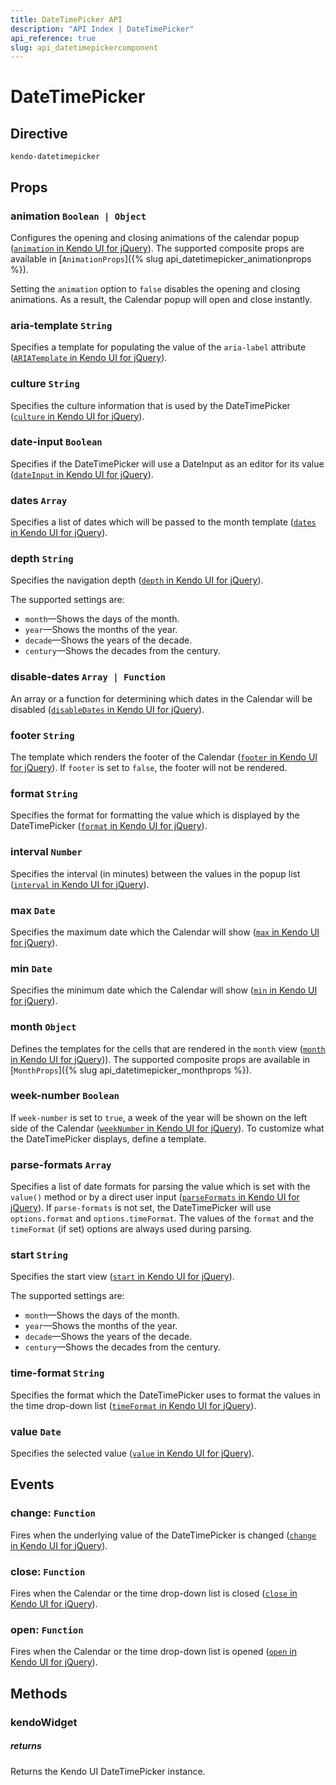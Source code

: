 ```yaml
---
title: DateTimePicker API
description: "API Index | DateTimePicker"
api_reference: true
slug: api_datetimepickercomponent
---
```



# DateTimePicker

## Directive

`kendo-datetimepicker`

## Props

### animation `Boolean | Object`

Configures the opening and closing animations of the calendar popup ([`animation` in Kendo UI for jQuery](https://docs.telerik.com/kendo-ui/api/javascript/ui/datetimepicker/configuration/animation)). The supported composite props are available in [`AnimationProps`]({% slug api_datetimepicker_animationprops %}).

Setting the `animation` option to `false` disables the opening and closing animations. As a result, the Calendar popup will open and close instantly.

### aria-template `String`

Specifies a template for populating the value of the `aria-label` attribute ([`ARIATemplate` in Kendo UI for jQuery](https://docs.telerik.com/kendo-ui/api/javascript/ui/datetimepicker/configuration/ariatemplate)).

### culture `String`

Specifies the culture information that is used by the DateTimePicker ([`culture` in Kendo UI for jQuery](https://docs.telerik.com/kendo-ui/api/javascript/ui/datetimepicker/configuration/culture)).

### date-input `Boolean`

Specifies if the DateTimePicker will use a DateInput as an editor for its value ([`dateInput` in Kendo UI for jQuery](https://docs.telerik.com/kendo-ui/api/javascript/ui/datetimepicker/configuration/dateinput)).

### dates `Array`

Specifies a list of dates which will be passed to the month template ([`dates` in Kendo UI for jQuery](https://docs.telerik.com/kendo-ui/api/javascript/ui/datetimepicker/configuration/dates)).

### depth `String`

Specifies the navigation depth ([`depth` in Kendo UI for jQuery](https://docs.telerik.com/kendo-ui/api/javascript/ui/datetimepicker/configuration/depth)).

The supported settings are:

* `month`&mdash;Shows the days of the month.
* `year`&mdash;Shows the months of the year.
* `decade`&mdash;Shows the years of the decade.
* `century`&mdash;Shows the decades from the century.

### disable-dates `Array | Function`

An array or a function for determining which dates in the Calendar will be disabled ([`disableDates` in Kendo UI for jQuery](https://docs.telerik.com/kendo-ui/api/javascript/ui/datetimepicker/configuration/disabledates)).

### footer `String`

The template which renders the footer of the Calendar ([`footer` in Kendo UI for jQuery](https://docs.telerik.com/kendo-ui/api/javascript/ui/datetimepicker/configuration/footer)). If `footer` is set to `false`, the footer will not be rendered.

### format `String`

Specifies the format for formatting the value which is displayed by the DateTimePicker ([`format` in Kendo UI for jQuery](https://docs.telerik.com/kendo-ui/api/javascript/ui/datetimepicker/configuration/format)).

### interval `Number`

Specifies the interval (in minutes) between the values in the popup list ([`interval` in Kendo UI for jQuery](https://docs.telerik.com/kendo-ui/api/javascript/ui/datetimepicker/configuration/interval)).

### max `Date`

Specifies the maximum date which the Calendar will show ([`max` in Kendo UI for jQuery](https://docs.telerik.com/kendo-ui/api/javascript/ui/datetimepicker/configuration/max)).

### min `Date`

Specifies the minimum date which the Calendar will show ([`min` in Kendo UI for jQuery](https://docs.telerik.com/kendo-ui/api/javascript/ui/datetimepicker/configuration/min)).

### month `Object`

Defines the templates for the cells that are rendered in the `month` view ([`month` in Kendo UI for jQuery](https://docs.telerik.com/kendo-ui/api/javascript/ui/datetimepicker/configuration/month))). The supported composite props are available in [`MonthProps`]({% slug api_datetimepicker_monthprops %}).

### week-number `Boolean`

If `week-number` is set to `true`, a week of the year will be shown on the left side of the Calendar ([`weekNumber` in Kendo UI for jQuery](https://docs.telerik.com/kendo-ui/api/javascript/ui/datetimepicker/configuration/weeknumber)). To customize what the DateTimePicker displays, define a template.

### parse-formats `Array`

Specifies a list of date formats for parsing the value which is set with the `value()` method or by a direct user input ([`parseFormats` in Kendo UI for jQuery](https://docs.telerik.com/kendo-ui/api/javascript/ui/datetimepicker/configuration/parseformats)). If `parse-formats` is not set, the DateTimePicker will use `options.format` and `options.timeFormat`. The values of the `format` and the `timeFormat` (if set) options are always used during parsing. 

### start `String`

Specifies the start view ([`start` in Kendo UI for jQuery](https://docs.telerik.com/kendo-ui/api/javascript/ui/datetimepicker/configuration/start)).

The supported settings are:

* `month`&mdash;Shows the days of the month.
* `year`&mdash;Shows the months of the year.
* `decade`&mdash;Shows the years of the decade.
* `century`&mdash;Shows the decades from the century.

### time-format `String`

Specifies the format which the DateTimePicker uses to format the values in the time drop-down list ([`timeFormat` in Kendo UI for jQuery](https://docs.telerik.com/kendo-ui/api/javascript/ui/datetimepicker/configuration/timeformat)).

### value `Date`

Specifies the selected value ([`value` in Kendo UI for jQuery](https://docs.telerik.com/kendo-ui/api/javascript/ui/datetimepicker/configuration/value)).

## Events

### change: `Function`

Fires when the underlying value of the DateTimePicker is changed ([`change` in Kendo UI for jQuery](https://docs.telerik.com/kendo-ui/api/javascript/ui/datetimepicker/events/change)).

### close: `Function`

Fires when the Calendar or the time drop-down list is closed ([`close` in Kendo UI for jQuery](https://docs.telerik.com/kendo-ui/api/javascript/ui/datetimepicker/events/close)).

### open: `Function`

Fires when the Calendar or the time drop-down list is opened ([`open` in Kendo UI for jQuery](https://docs.telerik.com/kendo-ui/api/javascript/ui/datetimepicker/events/open)).

## Methods

### kendoWidget

##### returns

Returns the Kendo UI DateTimePicker instance.
